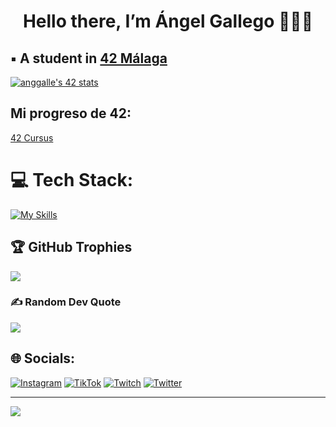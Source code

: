 <h1 align="center"> Hello there, I’m Ángel Gallego 🙋🏻‍♂️ </h1>

## ▪️ A student in [42 Málaga](https://www.42malaga.com/)
[![anggalle's 42 stats](https://badge.mediaplus.ma/greenbinary/anggalle?1337Badge=off&UM6P=off)](https://github.com/oakoudad/badge42)

## Mi progreso de 42:
[42 Cursus](https://github.com/AnglGG/42_malaga.git)

# 💻 Tech Stack:
[![My Skills](https://skillicons.dev/icons?i=c,py)](https://skillicons.dev)

## 🏆 GitHub Trophies
![](https://github-profile-trophy.vercel.app/?username=AnglGG&theme=radical&no-frame=false&no-bg=true&margin-w=4)

### ✍️ Random Dev Quote
![](https://quotes-github-readme.vercel.app/api?type=horizontal&theme=radical)

## 🌐 Socials:
[![Instagram](https://img.shields.io/badge/Instagram-%23E4405F.svg?logo=Instagram&logoColor=white)](https://instagram.com/pablopons20) [![TikTok](https://img.shields.io/badge/TikTok-%23000000.svg?logo=TikTok&logoColor=white)](https://tiktok.com/@pablopons94) [![Twitch](https://img.shields.io/badge/Twitch-%239146FF.svg?logo=Twitch&logoColor=white)](https://twitch.tv/Kenobi1i) [![Twitter](https://img.shields.io/badge/Twitter-%231DA1F2.svg?logo=Twitter&logoColor=white)](https://twitter.com/PabloPons18) 

---
[![](https://visitcount.itsvg.in/api?id=Kenobiiii&icon=2&color=0)](https://visitcount.itsvg.in)

<!-- Proudly created with GPRM ( https://gprm.itsvg.in ) -->
